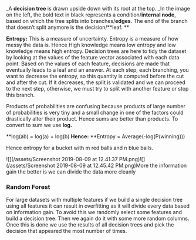 \_A **decision tree** is drawn upside down with its root at the top. \_In the image on the left, the bold text in black represents a condition/**internal node**, based on which the tree splits into branches/**edges**. The end of the branch that doesn’t split anymore is the decision/**leaf. **

**Entropy:** This is a measure of uncertainty. Entropy is a measure of how messy the data is.  Hence High knowledge means low entropy and low knowledge means high entropy. Decision trees are here to tidy the dataset by looking at the values of the feature vector associated with each data point. Based on the values of each feature, decisions are made that eventually leads to a leaf and an answer. At each step, each branching, you want to decrease the entropy, so this quantity is computed before the cut and after the cut. If it decreases, the split is validated and we can proceed to the next step, otherwise, we must try to split with another feature or stop this branch.

Products of probabilities are confusing because products of large number of probabilities is very tiny and  a small change in one of the factors could drastically alter their product. Hence sums are better than products. To convert to sum we use **log.**

**log\(ab\) = log\(a\) + log\(b\) **Hence:** **Entropy = Average\(-log\(P\(winning\)\)\)

Hence entropy for a bucket with m red balls and n blue balls.

![](/assets/Screenshot 2019-08-09 at 12.41.37 PM.png)![](/assets/Screenshot 2019-08-09 at 12.45.42 PM.png)More the information gain the better is we can divide the data more cleanly

### **Random Forest**

For large datasets with multiple features if we build a single decision tree using all features it can result in overfitting as it will divide every data based on information gain. To avoid this we randomly select some features and build a decision tree. Then we again do it with some more random columns. Once this is done we use the results of all decision trees and pick the decision that appeared the most number of times.


